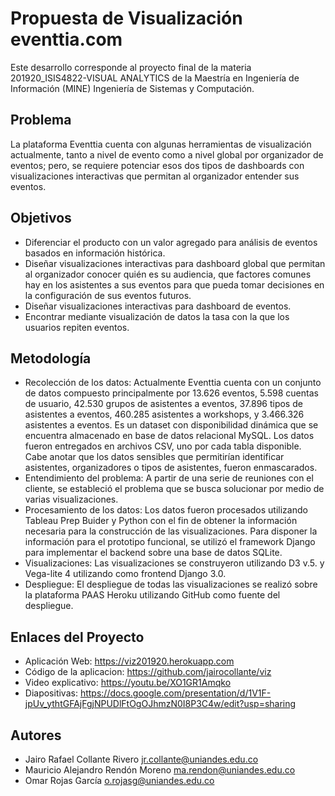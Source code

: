 # Propuesta de Visualización eventtia.com 
Este desarrollo corresponde al proyecto final de la materia 201920_ISIS4822-VISUAL ANALYTICS de la Maestría en Ingeniería de Información (MINE) Ingeniería de Sistemas y Computación.

## Problema

La plataforma Eventtia cuenta con algunas herramientas de visualización actualmente, tanto a nivel de evento como a nivel global por organizador de eventos; pero, se requiere potenciar esos dos tipos de dashboards con visualizaciones interactivas que permitan al organizador entender sus eventos. 

## Objetivos 

- Diferenciar el producto con un valor agregado para análisis de eventos basados en información histórica. 
- Diseñar visualizaciones interactivas para dashboard global que permitan al organizador conocer quién es su audiencia, que factores comunes hay en los asistentes a sus eventos para que pueda tomar decisiones en la configuración de sus eventos futuros. 
- Diseñar visualizaciones interactivas para dashboard de eventos. 
- Encontrar mediante visualización de datos la tasa con la que los usuarios repiten eventos. 

## Metodología 

- Recolección de los datos: Actualmente Eventtia cuenta con un conjunto de datos compuesto principalmente por 13.626 eventos, 5.598 cuentas de usuario, 42.530 grupos de asistentes a eventos, 37.896 tipos de asistentes a eventos, 460.285 asistentes a workshops, y 3.466.326 asistentes a eventos. Es un dataset con disponibilidad dinámica que se encuentra almacenado en base de datos relacional MySQL. Los datos fueron entregados en archivos CSV, uno por cada tabla disponible. Cabe anotar que los datos sensibles que permitirían identificar asistentes, organizadores o tipos de asistentes, fueron enmascarados. 
- Entendimiento del problema: A partir de una serie de reuniones con el cliente, se estableció el problema que se busca solucionar por medio de varias visualizaciones. 
- Procesamiento de los datos:  Los datos fueron procesados utilizando Tableau Prep Buider y Python con el fin de obtener la información necesaria para la construcción de las visualizaciones. Para disponer la información para el prototipo funcional, se utilizó el framework Django para implementar el backend sobre una base de datos SQLite. 
- Visualizaciones: Las visualizaciones se construyeron utilizando D3 v.5. y Vega-lite 4 utilizando como frontend Django 3.0. 
- Despliegue: El despliegue de todas las visualizaciones se realizó sobre la plataforma PAAS Heroku utilizando GitHub como fuente del despliegue. 

## Enlaces del Proyecto 

- Aplicación Web: https://viz201920.herokuapp.com
- Código de la aplicacion: https://github.com/jairocollante/viz 
- Video explicativo: https://youtu.be/XO1GR1Amqko
- Diapositivas: https://docs.google.com/presentation/d/1V1F-jpUv_ythtGFAjFgjNPUDlFtOgOJhmzN0I8P3C4w/edit?usp=sharing


## Autores
- Jairo Rafael Collante Rivero <jr.collante@uniandes.edu.co>
- Mauricio Alejandro Rendón Moreno <ma.rendon@uniandes.edu.co>
- Omar Rojas García <o.rojasg@uniandes.edu.co>
